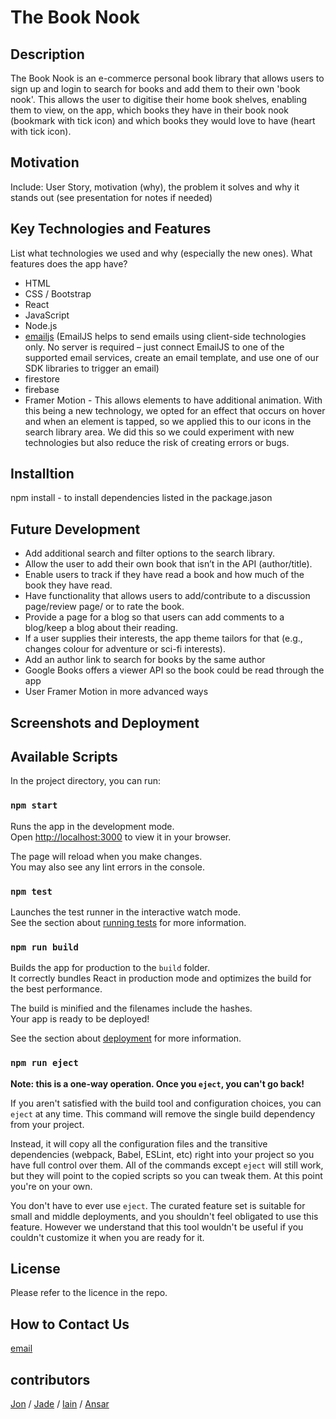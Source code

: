 # The Book Nook

## Description

The Book Nook is an e-commerce personal book library that allows users to sign up and login to search for books and add them to their own 'book nook'. This allows the user to digitise their home book shelves, enabling them to view, on the app, which books they have in their book nook (bookmark with tick icon) and which books they would love to have (heart with tick icon).

## Motivation

Include: User Story, motivation (why), the problem it solves and why it stands out (see presentation for notes if needed)


## Key Technologies and Features

List what technologies we used and why (especially the new ones). What features does the app have?

* HTML
* CSS / Bootstrap
* React
* JavaScript
* Node.js
* [emailjs](https://www.emailjs.com/docs/)   (EmailJS helps to send emails using client-side technologies only. No server is required – just connect EmailJS to one of the supported email services, create an email template, and use one of our SDK libraries to trigger an email)
* firestore
* firebase
* Framer Motion - This allows elements to have additional animation. With this being a new technology, we opted for an effect that occurs on hover and when an element is tapped, so we applied this to our icons in the search library area. We did this so we could experiment with new technologies but also reduce the risk of creating errors or bugs.

## Installtion
npm install - to install dependencies listed in the package.jason

## Future Development
* Add additional search and filter options to the search library.
* Allow the user to add their own book that isn’t in the API (author/title).​
* Enable users to track if they have read a book and how much of the book they have read.​
* Have functionality that allows users to add/contribute to a discussion page/review page/  or to rate the book.​
* Provide a page for a blog so that users can add comments to a blog/keep a blog about their reading.​
* If a user supplies their interests, the app theme tailors for that (e.g., changes colour for adventure or sci-fi interests).​
* Add an author link to search for books by the same author​
* Google Books offers a viewer API so the book could be read through the app​
* User Framer Motion in more advanced ways​

## Screenshots and Deployment


## Available Scripts

In the project directory, you can run:

### `npm start`

Runs the app in the development mode.\
Open [http://localhost:3000](http://localhost:3000) to view it in your browser.

The page will reload when you make changes.\
You may also see any lint errors in the console.

### `npm test`

Launches the test runner in the interactive watch mode.\
See the section about [running tests](https://facebook.github.io/create-react-app/docs/running-tests) for more information.

### `npm run build`

Builds the app for production to the `build` folder.\
It correctly bundles React in production mode and optimizes the build for the best performance.

The build is minified and the filenames include the hashes.\
Your app is ready to be deployed!

See the section about [deployment](https://facebook.github.io/create-react-app/docs/deployment) for more information.

### `npm run eject`

**Note: this is a one-way operation. Once you `eject`, you can't go back!**

If you aren't satisfied with the build tool and configuration choices, you can `eject` at any time. This command will remove the single build dependency from your project.

Instead, it will copy all the configuration files and the transitive dependencies (webpack, Babel, ESLint, etc) right into your project so you have full control over them. All of the commands except `eject` will still work, but they will point to the copied scripts so you can tweak them. At this point you're on your own.

You don't have to ever use `eject`. The curated feature set is suitable for small and middle deployments, and you shouldn't feel obligated to use this feature. However we understand that this tool wouldn't be useful if you couldn't customize it when you are ready for it.

## License

Please refer to the licence in the repo.

## How to Contact Us
[email](abc@abc.com)

## contributors

[Jon](https://github.com/JonHarrison) / 
[Jade](https://github.com/JCourtney22) / 
[Iain](https://github.com/lokiheim) / 
[Ansar](https://github.com/ansarraja)
